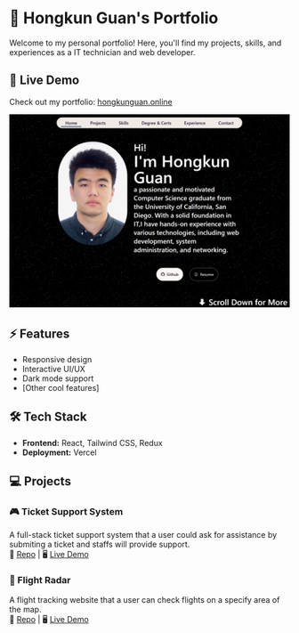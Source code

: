 # 🚀 Hongkun Guan's Portfolio  
Welcome to my personal portfolio! Here, you'll find my projects, skills, and experiences as a IT technician and web developer.

## 🔗 Live Demo  
Check out my portfolio: [hongkunguan.online](https://hongkunguan.online)  

![Portfolio Screenshot](/public/demo.PNG)  

## ⚡ Features  
- Responsive design  
- Interactive UI/UX  
- Dark mode support  
- [Other cool features]  

## 🛠️ Tech Stack  
- **Frontend:** React, Tailwind CSS, Redux    
- **Deployment:** Vercel 


## 💻 Projects  
### 🎮 Ticket Support System  
A full-stack ticket support system that a user could ask for assistance by submiting a ticket and staffs will provide support.  
🔗 [Repo](https://github.com/Hongkun882/autograder) | 🖥 [Live Demo](https://autograder-tawny.vercel.app/)  

### 🛒 Flight Radar  
A flight tracking website that a user can check flights on a specify area of the map.  
🔗 [Repo](https://github.com/Hongkun882/flight_tracking) | 🖥 [Live Demo](https://flight-tracking-snowy.vercel.app/)  
